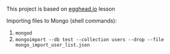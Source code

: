 This project is based on [egghead.io](https://egghead.io/lessons/node-js-getting-started-with-express-mongodb-integration) lesson

Importing files to Mongo (shell commands):

1. `mongod`
2. `mongoimport --db test --collection users --drop --file mongo_import_user_list.json`
